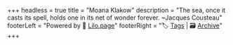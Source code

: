 +++
headless = true
title = "Moana Klakow"
description = "The sea, once it casts its spell, holds one in its net of wonder forever. ~Jacques Cousteau"
footerLeft = "Powered by 💜 [Lilo.page](https://www.lilo.page)"
footerRight = "🏷️ [Tags](/tags/) | 🗃️ [Archive](/posts/)"
+++
